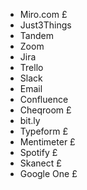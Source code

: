* Miro.com £
* Just3Things 
* Tandem
* Zoom
* Jira
* Trello
* Slack
* Email
* Confluence
* Cheqroom £
* bit.ly
* Typeform £
* Mentimeter £
* Spotify £
* Skanect £
* Google One £